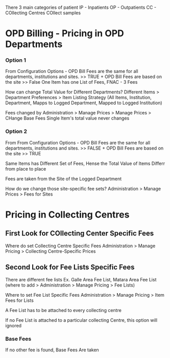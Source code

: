 There 3 main categories of patient
IP - Inpatients
OP - Outpatients
CC - COllecting Centres COllect samples

# OPD Billing - Pricing in OPD Departments

### Option 1

From Configuration Options - OPD Bill Fees are the same for all departments, institutions and sites. >> TRUE
+
OPD Bill Fees are based on the site >> False
One Item has one List of Fees, FNAC - 3 Fees

How can change Total Value for Different Departments?
Different Items > Department Preferences > Item Listing Strategy (All Items, Institution, Department, Mapps to Logged Department, Mapped to Logged Institution)

Fees changed by Administration > Manage Prices > Manage Prices > CHange Base Fees
Single Item's total value never changes

### Option 2

From 
From Configuration Options - OPD Bill Fees are the same for all departments, institutions and sites. >> FALSE
+
OPD Bill Fees are based on the site >> TRUE

Same Items has Different Set of Fees, Hense the Total Value of Items Differr from place to place

Fees are taken from the Site of the Logged Department

How do we change those site-specific fee sets?
Administration > Manage Prices > Fees for Sites



# Pricing in Collecting Centres

## First Look for COllecting Center Specific Fees

Where do set Collecting Centre Specific Fees
Administration > Manage Pricing > Collecting Centre-Specific Prices

## Second Look for Fee Lists Specific Fees

There are different fee lists
Ex. Galle Area Fee List, Matara Area Fee List (where to add > Administration > Manage Pricing > Fee Lists)

Where to set Fee List Specific Fees
Administration > Manage Pricing > Item Fees for Lists

A Fee List has to be attached to every collecting centre

If no Fee List is attached to a particular collecting Centre, this option will ignored

### Base Fees
If no other fee is found, Base Fees Are taken















